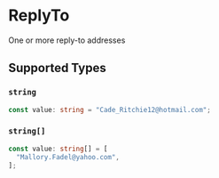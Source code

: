 # ReplyTo

One or more reply-to addresses


## Supported Types

### `string`

```typescript
const value: string = "Cade_Ritchie12@hotmail.com";
```

### `string[]`

```typescript
const value: string[] = [
  "Mallory.Fadel@yahoo.com",
];
```

